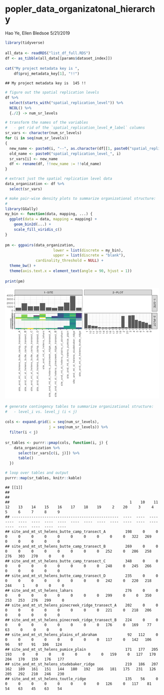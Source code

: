 popler\_data\_organizatonal\_hierarchy
================
Hao Ye, Ellen Bledsoe
5/21/2019

``` r
library(tidyverse)

all_data <- readRDS("list_df_full.RDS")
df <- as_tibble(all_data[[params$dataset_index]])

cat("My project metadata key is ", 
    df$proj_metadata_key[1], "!!")
```

    ## My project metadata key is  145 !!

``` r
# figure out the spatial replication levels
df %>% 
  select(starts_with("spatial_replication_level")) %>%
  NCOL() %>%
  {./2} -> num_sr_levels
```

``` r
# transform the names of the variables
#   - get rid of the `spatial_replication_level_#_label` columns
sr_vars <- character(num_sr_levels)
for (i in seq(num_sr_levels))
{
  new_name <- paste0(i, "--", as.character(df[[1, paste0("spatial_replication_level_", i, "_label")]]))
  old_name <- paste0("spatial_replication_level_", i)
  sr_vars[i] <- new_name
  df <- rename(df, !!new_name := !!old_name)
}
```

``` r
# extract just the spatial replication level data
data_organization <- df %>%
  select(sr_vars)
```

``` r
# make pair-wise density plots to summarize organizational structure:
# 
library(GGally)
my_bin <- function(data, mapping, ...) {
  ggplot(data = data, mapping = mapping) +
    geom_bin2d(...) +
    scale_fill_viridis_c()
}

pm <- ggpairs(data_organization, 
                      lower = list(discrete = my_bin), 
                      upper = list(discrete = "blank"), 
              cardinality_threshold = NULL) + 
  theme_bw() + 
  theme(axis.text.x = element_text(angle = 90, hjust = 1))

print(pm)
```

![](data_report-39_files/figure-markdown_github/unnamed-chunk-5-1.png)

``` r
# generate contingency tables to summarize organizational structure:
#   - level_i vs. level_j (i < j)

cols <- expand.grid(i = seq(num_sr_levels), 
                    j = seq(num_sr_levels)) %>%
  filter(i < j)

sr_tables <- purrr::pmap(cols, function(i, j) {
    data_organization %>%
      select(sr_vars[c(i, j)]) %>%
      table()
  })
```

``` r
# loop over tables and output
purrr::map(sr_tables, knitr::kable)
```

    ## [[1]]
    ## 
    ## 
    ##                                                       1    10    11    12    13    14    15    16    17    18    19     2    20     3     4     5     6     7     8     9
    ## -------------------------------------------------  ----  ----  ----  ----  ----  ----  ----  ----  ----  ----  ----  ----  ----  ----  ----  ----  ----  ----  ----  ----
    ## site_and_mt_st_helens_butte_camp_transect_A         198     0     0     0     0     0     0     0     0     0     0     0     0   322   269     0     0     0     0     0
    ## site_and_mt_st_helens_butte_camp_transect_B         269     0     0     0     0     0     0     0     0     0     0   252     0   286   258   276   303   270     0     0
    ## site_and_mt_st_helens_butte_camp_transect_C         348     0     0     0     0     0     0     0     0     0     0   248     0   245   266     0     0     0     0     0
    ## site_and_mt_st_helens_butte_camp_transect_D         235     0     0     0     0     0     0     0     0     0     0   242     0   220   218   244     1     0     0     0
    ## site_and_mt_st_helens_lahars                        276     0     0     0     0     0     0     0     0     0     0   299     0     0   350   253   253   276   299     0
    ## site_and_mt_st_helens_pinecreek_ridge_transect_A    202     0     0     0     0     0     0     0     0     0     0   221     0   218   206     0     0     0     0     0
    ## site_and_mt_st_helens_pinecreek_ridge_transect_B    224     0     0     0     0     0     0     0     0     0     0   176     0   169    77    63     0     0     0     0
    ## site_and_mt_st_helens_plains_of_abraham              92   112     0     0     0     0     0     0     0     0     0   117     0   142   106    96    97    91   106   124
    ## site_and_mt_st_helens_pumice_plain                  171   177   205   193     0     0     0     0     0     0     0   159     0   127   170   204   170   159   176   177
    ## site_and_mt_st_helens_studebaker_ridge              219   186   207   162   189   161   151   144   180   192   166   181   175   231   126   205   292   210   246   230
    ## site_and_mt_st_helens_toutle_ridge                  135    56     0     0     0     0     0     0     0     0     0   126     0   117    81    54    63    45    63    54
